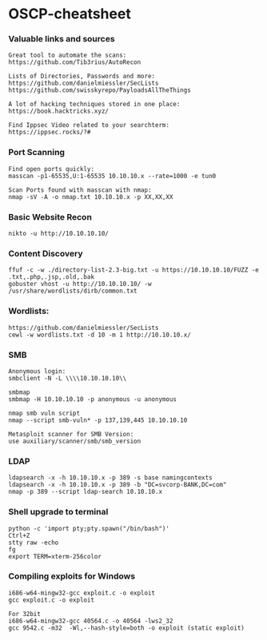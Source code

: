 # OSCP-cheatsheet

### Valuable links and sources
```
Great tool to automate the scans:
https://github.com/Tib3rius/AutoRecon

Lists of Directories, Passwords and more:
https://github.com/danielmiessler/SecLists 
https://github.com/swisskyrepo/PayloadsAllTheThings

A lot of hacking techniques stored in one place:
https://book.hacktricks.xyz/

Find Ippsec Video related to your searchterm:
https://ippsec.rocks/?#

```
### Port Scanning
```
Find open ports quickly:
masscan -p1-65535,U:1-65535 10.10.10.x --rate=1000 -e tun0

Scan Ports found with masscan with nmap:
nmap -sV -A -o nmap.txt 10.10.10.x -p XX,XX,XX
```

### Basic Website Recon
```
nikto -u http://10.10.10.10/
```

### Content Discovery
```
ffuf -c -w ./directory-list-2.3-big.txt -u https://10.10.10.10/FUZZ -e .txt,.php,.jsp,.old,.bak
gobuster vhost -u http://10.10.10.10/ -w /usr/share/wordlists/dirb/common.txt
```

### Wordlists: 
```
https://github.com/danielmiessler/SecLists
cewl -w wordlists.txt -d 10 -m 1 http://10.10.10.x/
```
### SMB
```
Anonymous login:
smbclient -N -L \\\\10.10.10.10\\

smbmap
smbmap -H 10.10.10.10 -p anonymous -u anonymous

nmap smb vuln script
nmap --script smb-vuln* -p 137,139,445 10.10.10.10

Metasploit scanner for SMB Version:
use auxiliary/scanner/smb/smb_version

```
### LDAP
```
ldapsearch -x -h 10.10.10.x -p 389 -s base namingcontexts
ldapsearch -x -h 10.10.10.x -p 389 -b "DC=svcorp-BANK,DC=com"
nmap -p 389 --script ldap-search 10.10.10.x
```

### Shell upgrade to terminal
```
python -c 'import pty;pty.spawn("/bin/bash")'
Ctrl+Z  
stty raw -echo
fg 
export TERM=xterm-256color
```
   
### Compiling exploits for Windows
```
i686-w64-mingw32-gcc exploit.c -o exploit
gcc exploit.c -o exploit 

For 32bit
i686-w64-mingw32-gcc 40564.c -o 40564 -lws2_32
gcc 9542.c -m32  -Wl,--hash-style=both -o exploit (static exploit)
```

